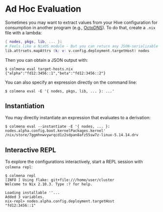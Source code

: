 # Ad Hoc Evaluation

Sometimes you may want to extract values from your Hive configuration for consumption in another program (e.g., [OctoDNS](https://github.com/octodns/octodns)).
To do that, create a `.nix` file with a lambda:

```nix
{ nodes, pkgs, lib, ... }:
# Feels like a NixOS module - But you can return any JSON-serializable value
lib.attrsets.mapAttrs (k: v: v.config.deployment.targetHost) nodes
```

Then you can obtain a JSON output with:

```console
$ colmena eval target-hosts.nix
{"alpha":"fd12:3456::1","beta":"fd12:3456::2"}
```

You can also specify an expression directly on the command line:

```console
$ colmena eval -E '{ nodes, pkgs, lib, ... }: ...'
```

## Instantiation

You may directly instantiate an expression that evaluates to a derivation:

```console
$ colmena eval --instantiate -E '{ nodes, ... }: nodes.alpha.config.boot.kernelPackages.kernel'
/nix/store/7ggmhnwvywrqcd1z2sdpan8afz55sw7z-linux-5.14.14.drv
```

## Interactive REPL

To explore the configurations interactively, start a REPL session with `colmena repl`:

```console
$ colmena repl
[INFO ] Using flake: git+file:///home/user/cluster
Welcome to Nix 2.10.3. Type :? for help.

Loading installable ''...
Added 3 variables.
nix-repl> nodes.alpha.config.deployment.targetHost
"fd12:3456::1"
```

